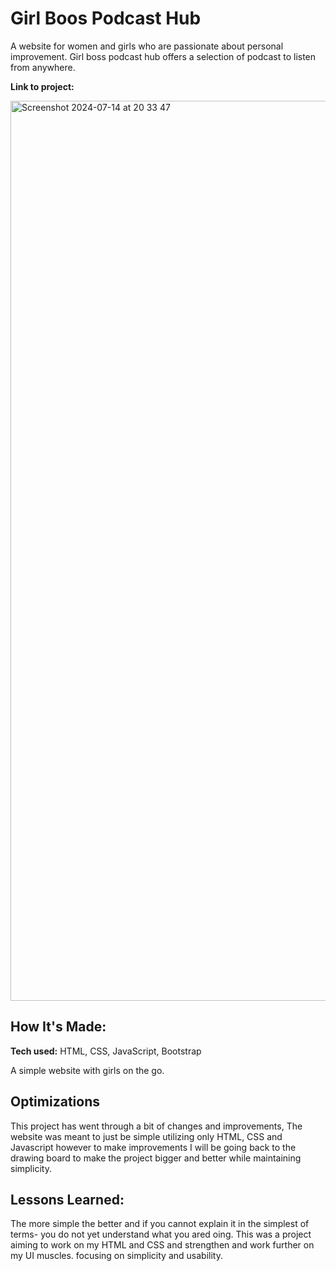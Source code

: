 # Girl Boos Podcast Hub
A website for women and girls who are passionate about personal improvement. Girl boss podcast hub offers a selection of podcast to listen from anywhere. 

**Link to project:** 


<img width="1440" alt="Screenshot 2024-07-14 at 20 33 47" src="https://github.com/user-attachments/assets/0d092ef9-63d6-4eac-bbab-6c8b89d927a1">




## How It's Made:

**Tech used:** HTML, CSS, JavaScript, Bootstrap

A simple website with girls on the go. 
## Optimizations
This project has went through a bit of changes and improvements, The website was meant to just be simple utilizing only HTML, CSS and Javascript however to make improvements I will be going back to the drawing board to make the project bigger and better while maintaining simplicity.

## Lessons Learned:

The more simple the better and if you cannot explain it in the simplest of terms- you do not yet understand what you ared oing. This was a project aiming to work on my HTML and CSS and strengthen and work further on  my UI muscles. focusing on simplicity and usability.


